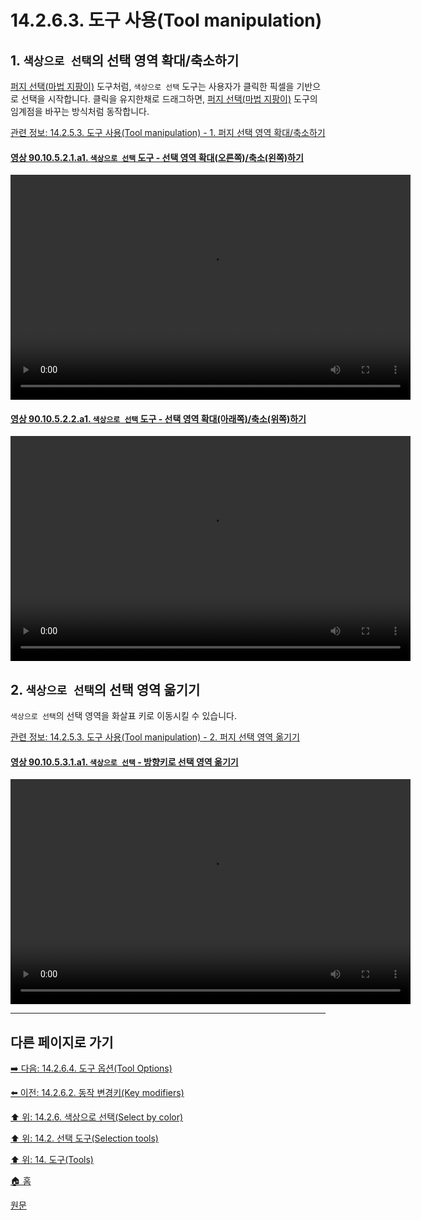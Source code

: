 # 14.2.6.3. 도구 사용(Tool manipulation)
## 1. `색상으로 선택`의 선택 영역 확대/축소하기

[퍼지 선택(마법 지팡이)](./14-02-05-00-fuzzy-selection-magic-wand.md) 도구처럼, `색상으로 선택` 도구는 사용자가 클릭한 픽셀을 기반으로 선택을 시작합니다. 클릭을 유지한채로 드래그하면, [퍼지 선택(마법 지팡이)](./14-02-05-00-fuzzy-selection-magic-wand.md) 도구의 임계점을 바꾸는 방식처럼 동작합니다.

[관련 정보: 14.2.5.3. 도구 사용(Tool manipulation) - 1. 퍼지 선택 영역 확대/축소하기](./14-02-05-03-tool_manipulation.md#14-02-05-03-s1)

<a id="90-10-05-02-01-a1"></a>

#### [영상 90.10.5.2.1.a1. `색상으로 선택` 도구 - 선택 영역 확대(오른쪽)/축소(왼쪽)하기](./90-10-05-02-01-expand_n_shrink-right_n_left.md#90-10-05-02-01-a1)
<video controls="controls" width="640" height="360" src="https://github.com/wonder13662/gimp/assets/15767104/b4885029-0b0a-4309-98ac-214197e17e82"></video>

<a id="90-10-05-02-02-a1"></a>

#### [영상 90.10.5.2.2.a1. `색상으로 선택` 도구 - 선택 영역 확대(아래쪽)/축소(위쪽)하기](./90-10-05-02-02-expand_n_shrink-down_n_up.md#90-10-05-02-02-a1)
<video controls="controls" width="640" height="360" src="https://github.com/wonder13662/gimp/assets/15767104/518a4abc-e3d0-413c-b391-9da93d5080e3"></video>

## 2. `색상으로 선택`의 선택 영역 옮기기

`색상으로 선택`의 선택 영역을 화살표 키로 이동시킬 수 있습니다.

[관련 정보: 14.2.5.3. 도구 사용(Tool manipulation) - 2. 퍼지 선택 영역 옮기기](./14-02-05-03-tool_manipulation.md#14-02-05-03-s2)

<a id="90-10-05-03-01-a1"></a>

#### [영상 90.10.5.3.1.a1. `색상으로 선택` - 방향키로 선택 영역 옮기기](./90-10-05-03-01-move_selection_by_arrow_keys.md#90-10-05-03-01-a1)
<video controls="controls" width="640" height="360" src="https://github.com/wonder13662/gimp/assets/15767104/96d9db17-d423-4889-acac-a87780e0c190"></video>

***

## 다른 페이지로 가기

[➡️ 다음: 14.2.6.4. 도구 옵션(Tool Options)](./14-02-06-04-tool_options.md)

[⬅️ 이전: 14.2.6.2. 동작 변경키(Key modifiers)](./14-02-06-02-key_modifiers.md)

[⬆️ 위: 14.2.6. 색상으로 선택(Select by color)](./14-02-06-00-select_by_color.md)

[⬆️ 위: 14.2. 선택 도구(Selection tools)](./14-02-00-selection-tools.md)

[⬆️ 위: 14. 도구(Tools)](./14-00-tools.md)

[🏠 홈](./00-home.md)

[원문](https://docs.gimp.org/2.10/ko/gimp-tool-by-color-select.html#idm11377)